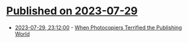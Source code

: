 # [Published on 2023-07-29](index.md)

* [2023-07-29, 23:12:00](https://soylentnews.org/article.pl?sid=23/07/28/1617232&from=rss) - [When Photocopiers Terrified the Publishing World](https://soylentnews.org/article.pl?sid=23/07/28/1617232&from=rss)

